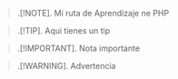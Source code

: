 > .[!NOTE].
> Mi ruta de Aprendizaje ne PHP

> .[!TIP].
> Aqui tienes un tip

> .[!IMPORTANT].
> Nota importante

> .[!WARNING].
> Advertencia 
